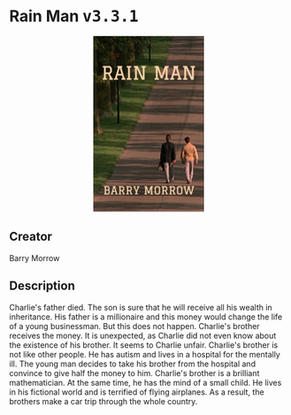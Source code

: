 
# Rain Man <kbd>v3.3.1</kbd>

<center>
  <img src="./cover-1024.jpg"/>
</center>

## Creator
Barry Morrow

## Description
Charlie's father died. The son is sure that he will receive all his wealth in inheritance. His father is a millionaire and this money would change the life of a young businessman. But this does not happen. Charlie's brother receives the money. It is unexpected, as Charlie did not even know about the existence of his brother. It seems to Charlie unfair. Charlie's brother is not like other people. He has autism and lives in a hospital for the mentally ill. The young man decides to take his brother from the hospital and convince to give half the money to him. Charlie's brother is a brilliant mathematician. At the same time, he has the mind of a small child. He lives in his fictional world and is terrified of flying airplanes. As a result, the brothers make a car trip through the whole country.
